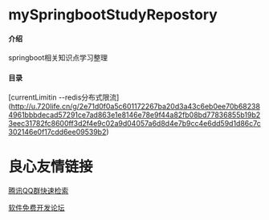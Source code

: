 # mySpringbootStudyRepostory

#### 介绍
springboot相关知识点学习整理

#### 目录
[currentLimitin --redis分布式限流] (http://u.720life.cn/g/2e71d0f0a5c601172267ba20d3a43c6eb0ee70b682384961bbbdecad57291ce7ad863e1e8146e78e9f44a82fb08bd77836855b19b23eec31782fc8600ff3d2f4e9c02a9d04057a6d8d4e7b9cc4e6dd59d1d86c7c302146e0f17cdd6ee09539b2) 




 # 良心友情链接

[腾讯QQ群快速检索](http://u.720life.cn/s/8cf73f7c)

[软件免费开发论坛](http://u.720life.cn/s/bbb01dc0)